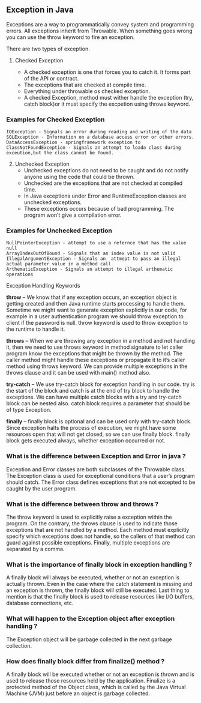 ## Exception in Java


Exceptions are a way to programmatically convey system and programming
errors. All exceptions inherit from Throwable. When something goes wrong you can use the throw
keyword to fire an exception.



There are two types of exception.

1. Checked Exception

	- A checked exception is one that forces you to catch it. It forms part of the API or contract.
	- The exceptions that are checked at compile time.
	- Everything under throwable os checked exception.
	- A checked Exception, method must wither handle the exception (try, catch block)or it must specify the excpetion using throws keyword.
	
###	Examples for Checked Exception
	
	IOException - Signals an error during reading and writing of the data
	SQLException - Information on a database access error or other errors.
	DataAccessException - springframework exception to 
	ClassNotFoundException - Signals an attempt to loada class during exceution,but the class cannot be found.
	
	
	
2. Unchecked Exception
	- Unchecked exceptions do not need to be caught and do not notify anyone using the code that could be thrown.
	- Unchecked are the exceptions that are not checked at compiled time.
	- In Java exceptions under Error and RuntimeException classes are unchecked exceptions.
	- These exceptions occurs because of bad programming. The program won’t give a compilation error.
	
###	Examples for Unchecked Exception
	
	NullPointerException - attempt to use a refernce that has the value null
	ArrayIndexOutOfBound - Signals that an index value is not valid 
	IllegalArgumentException - Signals an  attmept to pass an illegal actual parameter value in a method call
	ArthematicException - Signals an attempt to illegal arthematic operations 
	

	
Exception Handling Keywords

**throw** – We know that if any exception occurs, an exception object is getting created and then Java runtime starts processing to handle them. Sometime we might want to generate 
exception explicitly in our code, for example in a user authentication program we should throw exception to client if the password is null. throw keyword is used to throw exception 
to the runtime to handle it.

**throws** – When we are throwing any exception in a method and not handling it, then we need to use throws keyword in method signature to let caller program know the exceptions that
might be thrown by the method. The caller method might handle these exceptions or propagate it to it’s caller method using throws keyword. We can provide multiple exceptions in the 
throws clause and it can be used with main() method also.

**try-catch** – We use try-catch block for exception handling in our code. try is the start of the block and catch is at the end of try block to handle the exceptions. 
We can have multiple catch blocks with a try and try-catch block can be nested also. catch block requires a parameter that should be of type Exception.

**finally** – finally block is optional and can be used only with try-catch block. Since exception halts the process of execution, we might have some resources open 
that will not get closed, so we can use finally block. finally block gets executed always, whether exception occurred or not.

### What is the difference between Exception and Error in java ? 

Exception and Error classes are both subclasses of the Throwable class. 
The Exception class is used for exceptional conditions that a user’s program should catch.
The Error class defines exceptions that are not excepted to be caught by the user program.	

### What is the difference between throw and throws ? 
The throw keyword is used to explicitly raise a exception within the program. On the contrary, the throws clause is used to indicate those exceptions that are not handled by a method.
 Each method must explicitly specify which exceptions does not handle, so the callers of that method can guard against possible exceptions.
  Finally, multiple exceptions are separated by a comma.
  
  
### What is the importance of finally block in exception handling ?
 A finally block will always be executed, whether or not an exception is actually thrown. Even in the case where the catch statement is missing and an exception is thrown,
 the finally block will still be executed. Last thing to mention is that the finally block is used to release resources like I/O buffers, database connections, etc.

### What will happen to the Exception object after exception handling ? 
The Exception object will be garbage collected in the next garbage collection.

### How does finally block differ from finalize() method ?
 A finally block will be executed whether or not an exception is thrown and is used to release those resources held by the application. 
 Finalize is a protected method of the Object class, which is called by the Java Virtual Machine (JVM) just before an object is garbage collected.
